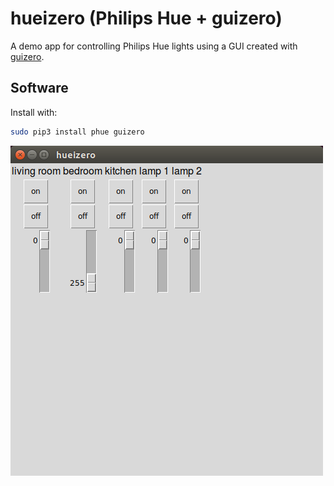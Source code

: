 # hueizero (Philips Hue + guizero)

A demo app for controlling Philips Hue lights using a GUI created with [guizero](https://lawsie.github.io/guizero/).

## Software

Install with:

```bash
sudo pip3 install phue guizero
```

![](images/hueizero.png)
